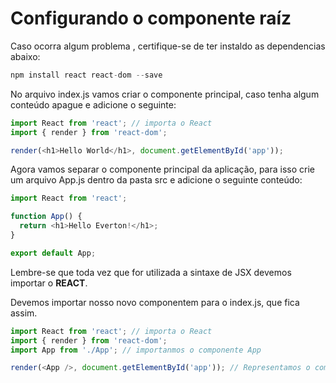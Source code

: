 # Configurando o componente raíz

Caso ocorra algum problema , certifique-se de ter instaldo as dependencias abaixo:

```javascript
npm install react react-dom --save
```

No arquivo index.js vamos criar o componente principal, caso tenha algum conteúdo apague e adicione o seguinte:

```javascript
import React from 'react'; // importa o React
import { render } from 'react-dom';

render(<h1>Hello World</h1>, document.getElementById('app'));
```

Agora vamos separar o componente principal da aplicação, para isso crie um arquivo App.js dentro da pasta src e adicione o seguinte conteúdo:

```javascript
import React from 'react';

function App() {
  return <h1>Hello Everton!</h1>;
}

export default App;
```

Lembre-se que toda vez que for utilizada a sintaxe de JSX devemos importar o **REACT**.

Devemos importar nosso novo componentem para o index.js, que fica assim.

```javascript
import React from 'react'; // importa o React
import { render } from 'react-dom';
import App from './App'; // importanmos o componente App

render(<App />, document.getElementById('app')); // Representamos o componente App como se fosse uma tag HTML.
```
